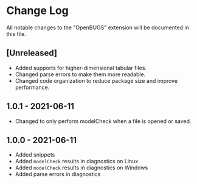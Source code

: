 # Change Log

All notable changes to the "OpenBUGS" extension will be documented in this file.

## [Unreleased]

- Added supports for higher-dimensional tabular files.
- Changed parse errors to make them more readable.
- Changed code organization to reduce package size and improve performance.

## 1.0.1 - 2021-06-11

- Changed to only perform modelCheck when a file is opened or saved.

## 1.0.0 - 2021-06-11

- Added snippets
- Added `modelCheck` results in diagnostics on Linux
- Added `modelCheck` results in diagnostics on Windows
- Added parse errors in diagnostics

